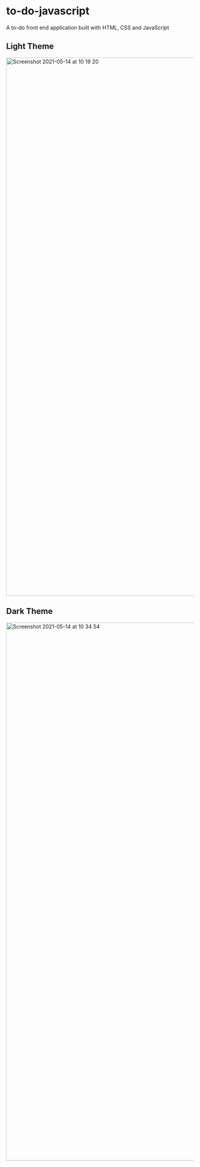 # to-do-javascript
A to-do front end application built with HTML, CSS and JavaScript


## Light Theme
<img width="1440" alt="Screenshot 2021-05-14 at 10 19 20" src="https://user-images.githubusercontent.com/46380237/118252006-301e6f00-b4a0-11eb-9129-7fe807dd09f9.png">

## Dark Theme
<img width="1440" alt="Screenshot 2021-05-14 at 10 34 54" src="https://user-images.githubusercontent.com/46380237/118252091-4af0e380-b4a0-11eb-8fd2-8f9964018dd3.png">
